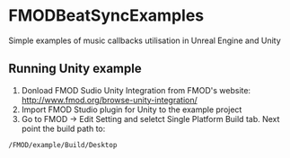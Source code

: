 # FMODBeatSyncExamples

Simple examples of music callbacks utilisation in Unreal Engine and Unity

## Running Unity example

1. Donload FMOD Sudio Unity Integration from FMOD's website: http://www.fmod.org/browse-unity-integration/
2. Import FMOD Studio plugin for Unity to the example project
3. Go to FMOD -> Edit Setting and seletct Single Platform Build tab. Next point the build path to:
```
/FMOD/example/Build/Desktop
```
